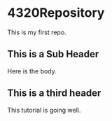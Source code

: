 # 4320Repository
This is my first repo.

## This is a Sub Header
Here is the body.

## This is a third header
This tutorial is going well.